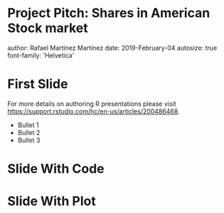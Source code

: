 Project Pitch: Shares in American Stock market
========================================================
author: Rafael Martínez Martínez
date: 2019-February-04
autosize: true
font-family: 'Helvetica'

First Slide
========================================================

For more details on authoring R presentations please visit <https://support.rstudio.com/hc/en-us/articles/200486468>.

- Bullet 1
- Bullet 2
- Bullet 3

Slide With Code
========================================================



Slide With Plot
========================================================



